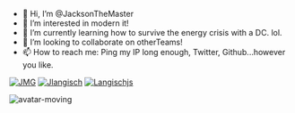 - 👋 Hi, I’m @JacksonTheMaster
- 👀 I’m interested in modern it!
- 🌱 I’m currently learning how to survive the energy crisis with a DC. lol.
- 💞️ I’m looking to collaborate on  otherTeams!
- 📫 How to reach me: Ping my IP long enough, Twitter, Github...however you like.

<!---
JacksonTheMaster/JacksonTheMaster is a ✨ special ✨ repository because its `README.md` (this file) appears on your GitHub profile.
You can click the Preview link to take a look at your changes.
--->

[![JMG][jmg_web]][jmg-url]
[![Jlangisch][jlangisch_web]][jlangisch-url]
[![Langischjs][twitter_web]][twitter-url]

![avatar-moving](https://github.com/JacksonTheMaster/JacksonTheMaster/blob/main/abatar-moshed.gif)


[jmg-url]: https://www.jmg-it.de
[jmg_web]: https://img.shields.io/badge/JMG-050f26?style=for-the-badge&logo=googlechrome&logoColor=white
[twitter-url]: https://www.twitter.com/langischjs
[twitter_web]: https://img.shields.io/badge/Twitter-3f9cf3?style=for-the-badge&logo=twitter&logoColor=white
[jlangisch-url]: https://www.jlangisch.de
[jlangisch_web]: https://img.shields.io/badge/Peronal_Website-222222?style=for-the-badge&logo=googlechrome&logoColor=white

